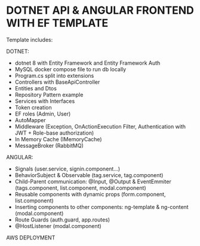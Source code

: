 # DOTNET API & ANGULAR FRONTEND WITH EF TEMPLATE

Template includes:

DOTNET:
- dotnet 8 with Entity Framework and Entity Framework Auth
- MySQL docker compose file to run db locally
- Program.cs split into extensions
- Controllers with BaseApiController
- Entities and Dtos
- Repository Pattern example
- Services with Interfaces
- Token creation
- EF roles (Admin, User)
- AutoMapper
- Middleware (Exception, OnActionExecution Filter, Authentication with JWT + Role-base authorization)
- In Memory Cache (IMemoryCache)
- MessageBroker (RabbitMQ)

ANGULAR:
- Signals (user.service, signin.component...)
- BehaviorSubject & Observable (tag.service, tag.component)
- Child-Parent communication: @Input, @Output & EventEmmiter (tags.component, list.component, modal.component)
- Reusable components with dynamic props (form.component, list.component)
- Inserting components to other components: ng-template & ng-content (modal.component)
- Route Guards (auth.guard, app.routes)
- @HostListener (modal.component)

AWS DEPLOYMENT

